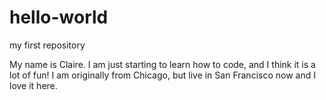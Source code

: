 # hello-world
my first repository

My name is Claire. I am just starting to learn how to code, and I think it is a lot of fun! I am originally from Chicago, but live in San Francisco now and I love it here.
